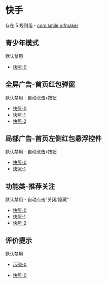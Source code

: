 # 快手

存在 5 规则组 - [com.smile.gifmaker](/src/apps/com.smile.gifmaker.ts)

## 青少年模式

默认禁用

- [快照-0](https://i.gkd.li/import/12708609)

## 全屏广告-首页红包弹窗

默认禁用 - 自动点击x按钮

- [快照-0](https://i.gkd.li/import/12708649)
- [快照-1](https://i.gkd.li/import/12708660)
- [快照-2](https://i.gkd.li/import/12708681)

## 局部广告-首页左侧红包悬浮控件

默认禁用 - 自动点击x按钮

- [快照-0](https://i.gkd.li/import/12708671)
- [快照-1](https://i.gkd.li/import/12708676)

## 功能类-推荐关注

默认禁用 - 自动点击"关闭/隐藏"

- [快照-0](https://i.gkd.li/import/12708707)
- [快照-1](https://i.gkd.li/import/14001536)
- [快照-2](https://i.gkd.li/import/14232217)

## 评价提示

默认禁用

- [示例-0](https://m.gkd.li/57941037/da412e0f-47db-4cc0-8821-184c6ba42882)

- [快照-0](https://i.gkd.li/import/14343547)
